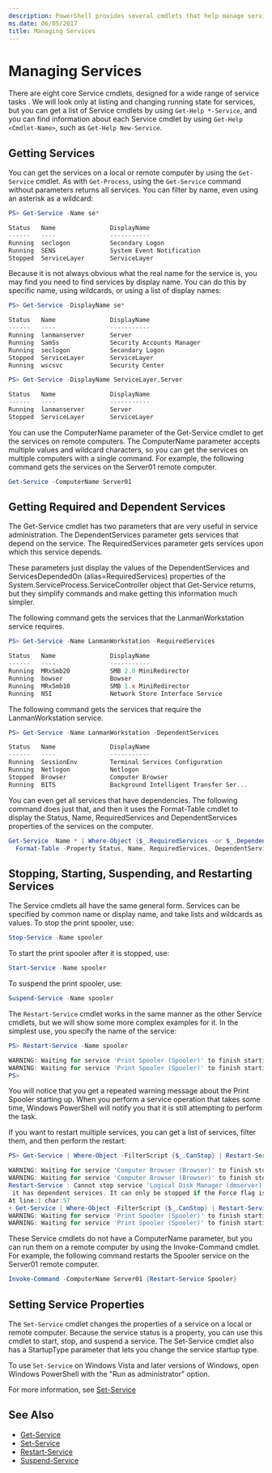 ```yaml
---
description: PowerShell provides several cmdlets that help manage services on local and remote computers.
ms.date: 06/05/2017
title: Managing Services
---
```

# Managing Services

There are eight core Service cmdlets, designed for a wide range of service tasks . We will look
only at listing and changing running state for services, but you can get a list of Service cmdlets
by using `Get-Help *-Service`, and you can find information about each Service cmdlet by using
`Get-Help <Cmdlet-Name>`, such as `Get-Help New-Service`.

## Getting Services

You can get the services on a local or remote computer by using the `Get-Service` cmdlet. As with
`Get-Process`, using the `Get-Service` command without parameters returns all services. You can
filter by name, even using an asterisk as a wildcard:

```powershell
PS> Get-Service -Name se*

Status   Name               DisplayName
------   ----               -----------
Running  seclogon           Secondary Logon
Running  SENS               System Event Notification
Stopped  ServiceLayer       ServiceLayer
```

Because it is not always obvious what the real name for the service is, you may find you need to
find services by display name. You can do this by specific name, using wildcards, or using a list
of display names:

```powershell
PS> Get-Service -DisplayName se*

Status   Name               DisplayName
------   ----               -----------
Running  lanmanserver       Server
Running  SamSs              Security Accounts Manager
Running  seclogon           Secondary Logon
Stopped  ServiceLayer       ServiceLayer
Running  wscsvc             Security Center

PS> Get-Service -DisplayName ServiceLayer,Server

Status   Name               DisplayName
------   ----               -----------
Running  lanmanserver       Server
Stopped  ServiceLayer       ServiceLayer
```

You can use the ComputerName parameter of the Get-Service cmdlet to get the services on remote
computers. The ComputerName parameter accepts multiple values and wildcard characters, so you can
get the services on multiple computers with a single command. For example, the following command
gets the services on the Server01 remote computer.

```powershell
Get-Service -ComputerName Server01
```

## Getting Required and Dependent Services

The Get-Service cmdlet has two parameters that are very useful in service administration. The
DependentServices parameter gets services that depend on the service. The RequiredServices
parameter gets services upon which this service depends.

These parameters just display the values of the DependentServices and ServicesDependedOn
(alias=RequiredServices) properties of the System.ServiceProcess.ServiceController object that
Get-Service returns, but they simplify commands and make getting this information much simpler.

The following command gets the services that the LanmanWorkstation service requires.

```powershell
PS> Get-Service -Name LanmanWorkstation -RequiredServices

Status   Name               DisplayName
------   ----               -----------
Running  MRxSmb20           SMB 2.0 MiniRedirector
Running  bowser             Bowser
Running  MRxSmb10           SMB 1.x MiniRedirector
Running  NSI                Network Store Interface Service
```

The following command gets the services that require the LanmanWorkstation service.

```powershell
PS> Get-Service -Name LanmanWorkstation -DependentServices

Status   Name               DisplayName
------   ----               -----------
Running  SessionEnv         Terminal Services Configuration
Running  Netlogon           Netlogon
Stopped  Browser            Computer Browser
Running  BITS               Background Intelligent Transfer Ser...
```

You can even get all services that have dependencies. The following command does just that, and
then it uses the Format-Table cmdlet to display the Status, Name, RequiredServices and
DependentServices properties of the services on the computer.

```powershell
Get-Service -Name * | Where-Object {$_.RequiredServices -or $_.DependentServices} |
  Format-Table -Property Status, Name, RequiredServices, DependentServices -auto
```

## Stopping, Starting, Suspending, and Restarting Services

The Service cmdlets all have the same general form. Services can be specified by common name or
display name, and take lists and wildcards as values. To stop the print spooler, use:

```powershell
Stop-Service -Name spooler
```

To start the print spooler after it is stopped, use:

```powershell
Start-Service -Name spooler
```

To suspend the print spooler, use:

```powershell
Suspend-Service -Name spooler
```

The `Restart-Service` cmdlet works in the same manner as the other Service cmdlets, but we will
show some more complex examples for it. In the simplest use, you specify the name of the service:

```powershell
PS> Restart-Service -Name spooler

WARNING: Waiting for service 'Print Spooler (Spooler)' to finish starting...
WARNING: Waiting for service 'Print Spooler (Spooler)' to finish starting...
PS>
```

You will notice that you get a repeated warning message about the Print Spooler starting up. When
you perform a service operation that takes some time, Windows PowerShell will notify you that it is
still attempting to perform the task.

If you want to restart multiple services, you can get a list of services, filter them, and then
perform the restart:

```powershell
PS> Get-Service | Where-Object -FilterScript {$_.CanStop} | Restart-Service

WARNING: Waiting for service 'Computer Browser (Browser)' to finish stopping...
WARNING: Waiting for service 'Computer Browser (Browser)' to finish stopping...
Restart-Service : Cannot stop service 'Logical Disk Manager (dmserver)' because
 it has dependent services. It can only be stopped if the Force flag is set.
At line:1 char:57
+ Get-Service | Where-Object -FilterScript {$_.CanStop} | Restart-Service <<<<
WARNING: Waiting for service 'Print Spooler (Spooler)' to finish starting...
WARNING: Waiting for service 'Print Spooler (Spooler)' to finish starting...
```

These Service cmdlets do not have a ComputerName parameter, but you can run them on a remote
computer by using the Invoke-Command cmdlet. For example, the following command restarts the
Spooler service on the Server01 remote computer.

```powershell
Invoke-Command -ComputerName Server01 {Restart-Service Spooler}
```

## Setting Service Properties

The `Set-Service` cmdlet changes the properties of a service on a local or remote computer. Because
the service status is a property, you can use this cmdlet to start, stop, and suspend a service.
The Set-Service cmdlet also has a StartupType parameter that lets you change the service startup
type.

To use `Set-Service` on Windows Vista and later versions of Windows, open Windows PowerShell with
the "Run as administrator" option.

For more information, see [Set-Service](/powershell/module/Microsoft.PowerShell.Management/set-service)

## See Also

- [Get-Service](/powershell/module/Microsoft.PowerShell.Management/get-service)
- [Set-Service](/powershell/module/Microsoft.PowerShell.Management/set-service)
- [Restart-Service](/powershell/module/Microsoft.PowerShell.Management/restart-service)
- [Suspend-Service](/powershell/module/Microsoft.PowerShell.Management/suspend-service)
